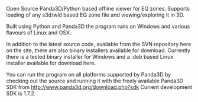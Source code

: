 Open Source Panda3D/Python based offline viewer for EQ zones. Supports loading of any s3d/wld based EQ zone file and viewing/exploring it in 3D.

Built using Python and Panda3D the program runs on Windows and various flavours of Linux and OSX.

In addition to the latest source code, available from the SVN repository here on the site, there are also binary installers available for download. Currently there is a tested binary installer for Windows and a .deb based Linux installer available for download here.

You can run the program on all platforms supported by Panda3D by checking out the source and running it with the freely available Panda3D SDK from http://www.panda3d.org/download.php?sdk Current development SDK is 1.7.2.
